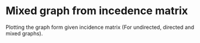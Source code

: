 # Mixed graph from incedence matrix
  Plotting the graph form given incidence matrix (For undirected, directed and mixed graphs).
